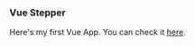 ### Vue Stepper

Here's my first Vue App. You can check it [here](https://septemberonfire.github.io/vue-stepper/).
